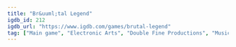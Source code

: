 ```yaml
---
title: "Br&uuml;tal Legend"
igdb_id: 212
igdb_url: "https://www.igdb.com/games/brutal-legend"
tag: ["Main game", "Electronic Arts", "Double Fine Productions", "Music", "Real Time Strategy (RTS)", "Simulator", "Strategy", "Adventure", "Single player", "Multiplayer", "Third person", "Action", "Fantasy", "Comedy", "Open world"]
---
```

